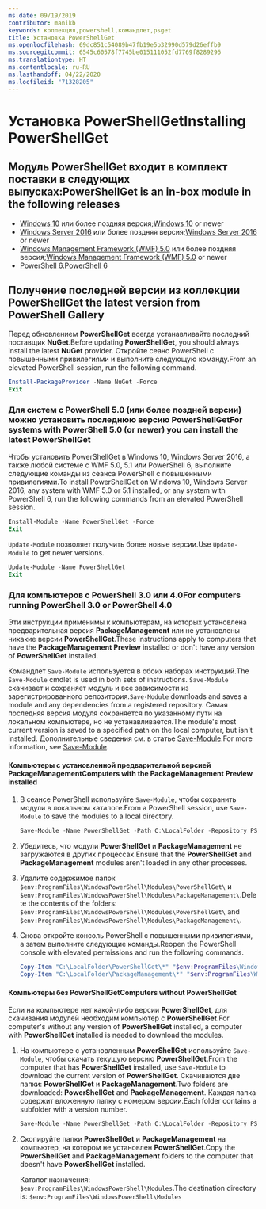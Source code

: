 ```yaml
---
ms.date: 09/19/2019
contributor: manikb
keywords: коллекция,powershell,командлет,psget
title: Установка PowerShellGet
ms.openlocfilehash: 69dc851c54089b47fb19e5b32990d579d26effb9
ms.sourcegitcommit: 6545c60578f7745be015111052fd7769f8289296
ms.translationtype: HT
ms.contentlocale: ru-RU
ms.lasthandoff: 04/22/2020
ms.locfileid: "71328205"
---
```

# <a name="installing-powershellget"></a><span data-ttu-id="b2cb0-103">Установка PowerShellGet</span><span class="sxs-lookup"><span data-stu-id="b2cb0-103">Installing PowerShellGet</span></span>

## <a name="powershellget-is-an-in-box-module-in-the-following-releases"></a><span data-ttu-id="b2cb0-104">Модуль PowerShellGet входит в комплект поставки в следующих выпусках:</span><span class="sxs-lookup"><span data-stu-id="b2cb0-104">PowerShellGet is an in-box module in the following releases</span></span>

- <span data-ttu-id="b2cb0-105">[Windows 10](https://www.microsoft.com/windows) или более поздняя версия;</span><span class="sxs-lookup"><span data-stu-id="b2cb0-105">[Windows 10](https://www.microsoft.com/windows) or newer</span></span>
- <span data-ttu-id="b2cb0-106">[Windows Server 2016](/windows-server/windows-server) или более поздняя версия;</span><span class="sxs-lookup"><span data-stu-id="b2cb0-106">[Windows Server 2016](/windows-server/windows-server) or newer</span></span>
- <span data-ttu-id="b2cb0-107">[Windows Management Framework (WMF) 5.0](https://www.microsoft.com/download/details.aspx?id=50395) или более поздняя версия;</span><span class="sxs-lookup"><span data-stu-id="b2cb0-107">[Windows Management Framework (WMF) 5.0](https://www.microsoft.com/download/details.aspx?id=50395) or newer</span></span>
- <span data-ttu-id="b2cb0-108">[PowerShell 6](https://github.com/PowerShell/PowerShell/releases).</span><span class="sxs-lookup"><span data-stu-id="b2cb0-108">[PowerShell 6](https://github.com/PowerShell/PowerShell/releases)</span></span>

## <a name="get-the-latest-version-from-powershell-gallery"></a><span data-ttu-id="b2cb0-109">Получение последней версии из коллекции PowerShell</span><span class="sxs-lookup"><span data-stu-id="b2cb0-109">Get the latest version from PowerShell Gallery</span></span>

<span data-ttu-id="b2cb0-110">Перед обновлением **PowerShellGet** всегда устанавливайте последний поставщик **NuGet**.</span><span class="sxs-lookup"><span data-stu-id="b2cb0-110">Before updating **PowerShellGet**, you should always install the latest **NuGet** provider.</span></span> <span data-ttu-id="b2cb0-111">Откройте сеанс PowerShell с повышенными привилегиями и выполните следующую команду.</span><span class="sxs-lookup"><span data-stu-id="b2cb0-111">From an elevated PowerShell session, run the following command.</span></span>

```powershell
Install-PackageProvider -Name NuGet -Force
Exit
```

### <a name="for-systems-with-powershell-50-or-newer-you-can-install-the-latest-powershellget"></a><span data-ttu-id="b2cb0-112">Для систем с PowerShell 5.0 (или более поздней версии) можно установить последнюю версию PowerShellGet</span><span class="sxs-lookup"><span data-stu-id="b2cb0-112">For systems with PowerShell 5.0 (or newer) you can install the latest PowerShellGet</span></span>

<span data-ttu-id="b2cb0-113">Чтобы установить PowerShellGet в Windows 10, Windows Server 2016, а также любой системе с WMF 5.0, 5.1 или PowerShell 6, выполните следующие команды из сеанса PowerShell с повышенными привилегиями.</span><span class="sxs-lookup"><span data-stu-id="b2cb0-113">To install PowerShellGet on Windows 10, Windows Server 2016, any system with WMF 5.0 or 5.1 installed, or any system with PowerShell 6, run the following commands from an elevated PowerShell session.</span></span>

```powershell
Install-Module -Name PowerShellGet -Force
Exit
```

<span data-ttu-id="b2cb0-114">`Update-Module` позволяет получить более новые версии.</span><span class="sxs-lookup"><span data-stu-id="b2cb0-114">Use `Update-Module` to get newer versions.</span></span>

```powershell
Update-Module -Name PowerShellGet
Exit
```

### <a name="for-computers-running-powershell-30-or-powershell-40"></a><span data-ttu-id="b2cb0-115">Для компьютеров с PowerShell 3.0 или 4.0</span><span class="sxs-lookup"><span data-stu-id="b2cb0-115">For computers running PowerShell 3.0 or PowerShell 4.0</span></span>

<span data-ttu-id="b2cb0-116">Эти инструкции применимы к компьютерам, на которых установлена предварительная версия **PackageManagement** или не установлены никакие версии **PowerShellGet**.</span><span class="sxs-lookup"><span data-stu-id="b2cb0-116">These instructions apply to computers that have the **PackageManagement Preview** installed or don't have any version of **PowerShellGet** installed.</span></span>

<span data-ttu-id="b2cb0-117">Командлет `Save-Module` используется в обоих наборах инструкций.</span><span class="sxs-lookup"><span data-stu-id="b2cb0-117">The `Save-Module` cmdlet is used in both sets of instructions.</span></span> <span data-ttu-id="b2cb0-118">`Save-Module` скачивает и сохраняет модуль и все зависимости из зарегистрированного репозитория.</span><span class="sxs-lookup"><span data-stu-id="b2cb0-118">`Save-Module` downloads and saves a module and any dependencies from a registered repository.</span></span> <span data-ttu-id="b2cb0-119">Самая последняя версия модуля сохраняется по указанному пути на локальном компьютере, но не устанавливается.</span><span class="sxs-lookup"><span data-stu-id="b2cb0-119">The module's most current version is saved to a specified path on the local computer, but isn't installed.</span></span> <span data-ttu-id="b2cb0-120">Дополнительные сведения см. в статье [Save-Module](/powershell/module/PowershellGet/Save-Module).</span><span class="sxs-lookup"><span data-stu-id="b2cb0-120">For more information, see [Save-Module](/powershell/module/PowershellGet/Save-Module).</span></span>

#### <a name="computers-with-the-packagemanagement-preview-installed"></a><span data-ttu-id="b2cb0-121">Компьютеры с установленной предварительной версией PackageManagement</span><span class="sxs-lookup"><span data-stu-id="b2cb0-121">Computers with the PackageManagement Preview installed</span></span>

1. <span data-ttu-id="b2cb0-122">В сеансе PowerShell используйте `Save-Module`, чтобы сохранить модули в локальном каталоге.</span><span class="sxs-lookup"><span data-stu-id="b2cb0-122">From a PowerShell session, use `Save-Module` to save the modules to a local directory.</span></span>

   ```powershell
   Save-Module -Name PowerShellGet -Path C:\LocalFolder -Repository PSGallery
   ```

1. <span data-ttu-id="b2cb0-123">Убедитесь, что модули **PowerShellGet** и **PackageManagement** не загружаются в других процессах.</span><span class="sxs-lookup"><span data-stu-id="b2cb0-123">Ensure that the **PowerShellGet** and **PackageManagement** modules aren't loaded in any other processes.</span></span>
1. <span data-ttu-id="b2cb0-124">Удалите содержимое папок `$env:ProgramFiles\WindowsPowerShell\Modules\PowerShellGet\` и `$env:ProgramFiles\WindowsPowerShell\Modules\PackageManagement\`.</span><span class="sxs-lookup"><span data-stu-id="b2cb0-124">Delete the contents of the folders: `$env:ProgramFiles\WindowsPowerShell\Modules\PowerShellGet\` and `$env:ProgramFiles\WindowsPowerShell\Modules\PackageManagement\`.</span></span>
1. <span data-ttu-id="b2cb0-125">Снова откройте консоль PowerShell с повышенными привилегиями, а затем выполните следующие команды.</span><span class="sxs-lookup"><span data-stu-id="b2cb0-125">Reopen the PowerShell console with elevated permissions and run the following commands.</span></span>

   ```powershell
   Copy-Item "C:\LocalFolder\PowerShellGet\*" "$env:ProgramFiles\WindowsPowerShell\Modules\PowerShellGet\" -Recurse -Force
   Copy-Item "C:\LocalFolder\PackageManagement\*" "$env:ProgramFiles\WindowsPowerShell\Modules\PackageManagement\" -Recurse -Force
   ```

#### <a name="computers-without-powershellget"></a><span data-ttu-id="b2cb0-126">Компьютеры без PowerShellGet</span><span class="sxs-lookup"><span data-stu-id="b2cb0-126">Computers without PowerShellGet</span></span>

<span data-ttu-id="b2cb0-127">Если на компьютере нет какой-либо версии **PowerShellGet**, для скачивания модулей необходим компьютер с **PowerShellGet**.</span><span class="sxs-lookup"><span data-stu-id="b2cb0-127">For computer's without any version of **PowerShellGet** installed, a computer with **PowerShellGet** installed is needed to download the modules.</span></span>

1. <span data-ttu-id="b2cb0-128">На компьютере с установленным **PowerShellGet** используйте `Save-Module`, чтобы скачать текущую версию **PowerShellGet**.</span><span class="sxs-lookup"><span data-stu-id="b2cb0-128">From the computer that has **PowerShellGet** installed, use `Save-Module` to download the current version of **PowerShellGet**.</span></span> <span data-ttu-id="b2cb0-129">Скачиваются две папки: **PowerShellGet** и **PackageManagement**.</span><span class="sxs-lookup"><span data-stu-id="b2cb0-129">Two folders are downloaded: **PowerShellGet** and **PackageManagement**.</span></span> <span data-ttu-id="b2cb0-130">Каждая папка содержит вложенную папку с номером версии.</span><span class="sxs-lookup"><span data-stu-id="b2cb0-130">Each folder contains a subfolder with a version number.</span></span>

   ```powershell
   Save-Module -Name PowerShellGet -Path C:\LocalFolder -Repository PSGallery
   ```

1. <span data-ttu-id="b2cb0-131">Скопируйте папки **PowerShellGet** и **PackageManagement** на компьютер, на котором не установлен **PowerShellGet**.</span><span class="sxs-lookup"><span data-stu-id="b2cb0-131">Copy the **PowerShellGet** and **PackageManagement** folders to the computer that doesn't have **PowerShellGet** installed.</span></span>

   <span data-ttu-id="b2cb0-132">Каталог назначения: `$env:ProgramFiles\WindowsPowerShell\Modules`.</span><span class="sxs-lookup"><span data-stu-id="b2cb0-132">The destination directory is: `$env:ProgramFiles\WindowsPowerShell\Modules`</span></span>
